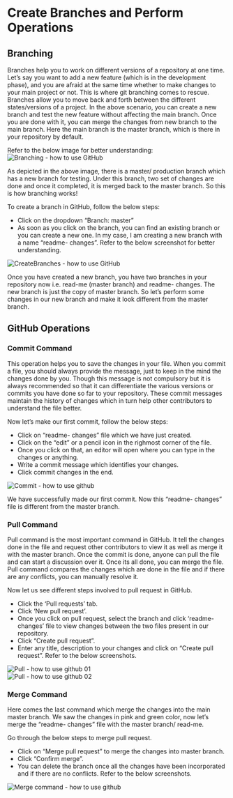 # Create Branches and Perform Operations
## Branching
Branches help you to work on different versions of a repository at one time. Let’s say you want to add a new feature (which is in the development phase), and you are afraid at the same time whether to make changes to your main project or not. This is where git branching comes to rescue. Branches allow you to move back and forth between the different states/versions of a project. In the above scenario, you can create a new branch and test the new feature without affecting the main branch. Once you are done with it, you can merge the changes from new branch to the main branch. Here the main branch is the master branch, which is there in your repository by default.  

Refer to the below image for better understanding:
![Branching - how to use GitHub](https://d1jnx9ba8s6j9r.cloudfront.net/blog/wp-content/uploads/2017/11/Branching-how-to-use-GitHub-Edureka-1.png)  

As depicted in the above image, there is a master/ production branch which has a new branch for testing. Under this branch, two set of changes are done and once it completed, it is merged back to the master branch. So this is how branching works!  

To create a branch in GitHub, follow the below steps:
* Click on the dropdown “Branch: master”
* As soon as you click on the branch, you can find an existing branch or you can create a new one. In my case, I am creating a new branch with a name “readme- changes”. Refer to the below screenshot for better understanding.  

![CreateBranches - how to use GitHub](https://d1jnx9ba8s6j9r.cloudfront.net/blog/wp-content/uploads/2017/11/CreateBranches-how-to-use-GitHub-Edureka.png)  

Once you have created a new branch, you have two branches in your repository now i.e. read-me (master branch) and readme- changes. The new branch is just the copy of master branch. So let’s perform some changes in our new branch and make it look different from the master branch.  

## GitHub Operations
### Commit Command
This operation helps you to save the changes in your file. When you commit a file, you should always provide the message, just to keep in the mind the changes done by you. Though this message is not compulsory but it is always recommended so that it can differentiate the various versions or commits you have done so far to your repository. These commit messages maintain the history of changes which in turn help other contributors to understand the file better.  

Now let’s make our first commit, follow the below steps:  
* Click on “readme- changes” file which we have just created.
* Click on the “edit” or a pencil icon in the righmost corner of the file.
* Once you click on that, an editor will open where you can type in the changes or anything.
* Write a commit message which identifies your changes.
* Click commit changes in the end.

![Commit - how to use github](https://d1jnx9ba8s6j9r.cloudfront.net/blog/wp-content/uploads/2017/11/Commit-how-to-use-github-Edureka.png)

We have successfully made our first commit. Now this “readme- changes” file is different from the master branch. 

### Pull Command
Pull command is the most important command in GitHub. It tell the changes done in the file and request other contributors to view it as well as merge it with the master branch. Once the commit is done, anyone can pull the file and can start a discussion over it. Once its all done, you can merge the file. Pull command compares the changes which are done in the file and if there are any conflicts, you can manually resolve it.  

Now let us see different steps involved to pull request in GitHub.  
* Click the ‘Pull requests’ tab.
* Click ‘New pull request’.
* Once you click on pull request, select the branch and click ‘readme- changes’ file to view changes between the two files present in our repository.
* Click “Create pull request”.
* Enter any title, description to your changes and click on “Create pull request”. Refer to the below screenshots.

![Pull - how to use github 01](https://d1jnx9ba8s6j9r.cloudfront.net/blog/wp-content/uploads/2017/11/Pull-commands-how-to-use-github-Edureka.png)  
![Pull - how to use github 02](https://d1jnx9ba8s6j9r.cloudfront.net/blog/wp-content/uploads/2017/11/Pull-command-how-to-use-github-Edureka.png)  

### Merge Command
Here comes the last command which merge the changes into the main master branch. We saw the changes in pink and green color, now let’s merge the “readme- changes” file with the master branch/ read-me.  

Go through the below steps to merge pull request.
* Click on “Merge pull request” to merge the changes into master branch.
* Click “Confirm merge”.
* You can delete the branch once all the changes have been incorporated and if there are no conflicts. Refer to the below screenshots.  

![Merge command - how to use github](https://d1jnx9ba8s6j9r.cloudfront.net/blog/wp-content/uploads/2017/11/Merge-command-how-to-use-github-Edureka-1.png)
